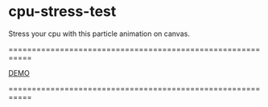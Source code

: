 # cpu-stress-test

Stress your cpu with this particle animation on canvas.

===========================================================

[DEMO](https://staog.github.io/cpu-stress-test/)

===========================================================
